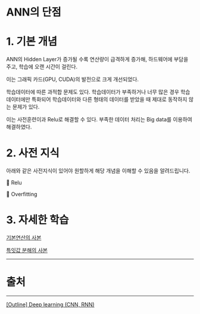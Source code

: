 # ANN의 단점

# 1. 기본 개념

ANN의 Hidden Layer가 증가될 수록 연산량이 급격하게 증가해, 하드웨어에 부담을 주고, 학습에 오랜 시간이 걸린다.

이는 그래픽 카드(GPU, CUDA)의 발전으로 크게 개선되었다.

학습데이터에 따른 과적합 문제도 있다. 학습데이터가 부족하거나 너무 많은 경우 학습데이터에만 특화되어 학습데이터와 다른 형태의 데이터를 받았을 때 제대로 동작하지 않는 문제가 있다.

이는 사전훈련이과 Relu로 해결할 수 있다. 부족한 데이터 처리는 Big data를 이용하여 해결하였다.

# 2. 사전 지식

아래와 같은 사전지식이 있어야 원할하게 해당 개념을 이해할 수 있음을 알려드립니다.

🐗 Relu

🐗 Overfitting

# 3. 자세한 학습

[기본연산의 사본](ANN%E1%84%8B%E1%85%B4%20%E1%84%83%E1%85%A1%E1%86%AB%E1%84%8C%E1%85%A5%E1%86%B7%202d0ef64b15cd492ea08ce9cf1ec59399/%E1%84%80%E1%85%B5%E1%84%87%E1%85%A9%E1%86%AB%E1%84%8B%E1%85%A7%E1%86%AB%E1%84%89%E1%85%A1%E1%86%AB%E1%84%8B%E1%85%B4%20%E1%84%89%E1%85%A1%E1%84%87%E1%85%A9%E1%86%AB%206088e580a144495dbae8a34f0f0255f5.md)

[특잇값 분해의 사본](ANN%E1%84%8B%E1%85%B4%20%E1%84%83%E1%85%A1%E1%86%AB%E1%84%8C%E1%85%A5%E1%86%B7%202d0ef64b15cd492ea08ce9cf1ec59399/%E1%84%90%E1%85%B3%E1%86%A8%E1%84%8B%E1%85%B5%E1%86%BA%E1%84%80%E1%85%A1%E1%86%B9%20%E1%84%87%E1%85%AE%E1%86%AB%E1%84%92%E1%85%A2%E1%84%8B%E1%85%B4%20%E1%84%89%E1%85%A1%E1%84%87%E1%85%A9%E1%86%AB%207be8545a1c714c28995bfa4a869264a7.md)

---

# 출처

---

[[Outline] Deep learning (CNN, RNN)](http://physics2.mju.ac.kr/juhapruwp/?p=1517)